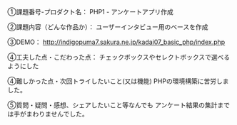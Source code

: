 ①課題番号-プロダクト名：
PHP1 - アンケートアプリ作成

②課題内容（どんな作品か）：
ユーザーインタビュー用のベースを作成

③DEMO：
http://indigopuma7.sakura.ne.jp/kadai07_basic_php/index.php

④工夫した点・こだわった点：
チェックボックスやセレクトボックスで選べるようにした

④難しかった点・次回トライしたいこと(又は機能)
PHPの環境構築に苦労しました。

⑤質問・疑問・感想、シェアしたいこと等なんでも
アンケート結果の集計までは手がまわりませんでした。
